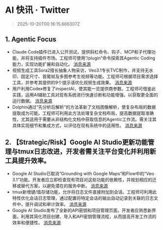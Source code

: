 # AI 快讯 · Twitter

> 2025-10-20T00:16:15.666307Z

## 1. Agentic Focus

- Claude Code插件已进入公开测试，提供斜杠命令、钩子、MCP和子代理功能，并将支持插件市场。工程师可使用“/plugin”命令探索其Agentic Coding能力，实现功能扩展和自动化。 [消息来源](https://x.com/donvito/status/1979998236841849115)
- 视频生成工具Sora2擅长抽象人物采访，Veo3.1专长TVC制作，并支持无水印、固定尺寸、首尾帧及多图参考生视频等功能。工程师可根据项目需求选择工具，并参考其提供的9个提示语优化视频生成效果。 [消息来源](https://x.com/aiwarts/status/1979948194323902739)
- 用户利用Codex修复了inspectAI，使其能一览提供商参数。工程师可借鉴此实践，运用AI辅助工具对现有系统进行快速诊断和功能增强，以获取更全面的运行数据。 [消息来源](https://x.com/OpenRouterAI/status/1979990751045099923)
- Dolphin通过“先分析后解析”的方法革新了文档图像解析，使复杂布局的数据提取成为可能。工程师可利用此方法处理复杂文档布局，提高数据提取准确性，尤其适用于需要从非结构化文档中获取信息的Agentic工作流。需关注其具体实现细节和集成方式，以评估在现有系统中的适用性。 [消息来源](https://x.com/hasantoxr/status/1979942811702284702)

## 2. 【Strategic/Risk】Google AI Studio更新功能管理与tmux日志改进，开发者需关注平台变化并利用新工具提升效率。

- Google AI Studio已取消“Grounding with Google Maps”和Flow中的“Veo 3.1”功能。开发者应立即检查现有项目对这些功能的依赖性，并规划相应的迁移或替代方案，以避免潜在的服务中断。 [消息来源](https://x.com/donvito/status/1979996481680789672)
- tmux新增键/值存储功能，允许将日志文件直接附加到会话。工程师可利用此特性优化会话日志管理，通过配置将特定会话的输出自动记录到关联的日志文件中，提升调试和审计效率。 [消息来源](https://x.com/steipete/status/1980039107129827501)
- Google AI Studio发布了全新的API密钥和项目管理页面。开发者应熟悉新界面，利用其简化项目创建、导入和API密钥管理流程，从而提高开发工作流的效率和便捷性。 [消息来源](https://x.com/OfficialLoganK/status/1979960883456491795)
